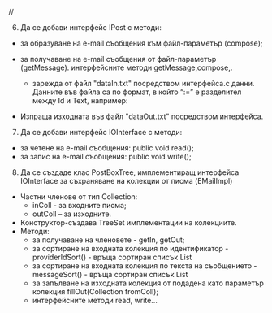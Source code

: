 

// 
 
6. Да се добави интерфейс IPost с методи:
- за образуване на e-mail съобщения към файл-параметър (compose);
- за получаване на e-mail съобщения от файл-параметър (getMessage).
   интерфейсните методи getMessage,compose,.

   - зарежда от файл "dataIn.txt" посредством интерфейса.с данни. Данните във файла са
по формат, в който “:=” е разделител между Id и Text, например:
- Изпраща изходната във файл "dataOut.txt" посредством интерфейса.

7. Да се добави интерфейс IOInterface с методи:
- за четене на e-mail съобщения: public void read();
- за запис на e-mail съобщения: public void write();

8. Да се създаде клас PostBoxTree, имплементиращ интерфейса IOInterface за съхраняване на колекции от писма (EMailImpl)
- Частни членове от тип Collection: 
  - inColl - за входните писма; 
  - outColl – за изходните.
- Конструктор-създава TreeSet имплементации на колекциите.
- Методи:
  - за получаване на членовете - getIn, getOut;
  - за сортиране на входната колекция по идентификатор - providerIdSort() - връща сортиран списък List<EMailImpl>
  - за сортиране на входната колекция по текста на съобщението - messageSort() - връща сортиран списък List<EMailImpl>
  - за запълване на изходната колекция от подадена като параметър колекция fillOut(Collection<EMailImpl> fromColl);
  - интерфейсните методи read, write...